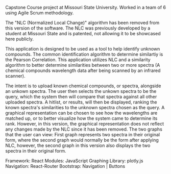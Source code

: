 Capstone Course project at Missouri State University. Worked in a team of 6 using Agile Scrum methodology. 


The "NLC (Normalized Local Change)" algorithm has been removed from this version of the software. The NLC was previously developed by a student at Missouri State and is patented, not allowing it to be showcased here publicly. 


This application is designed to be used as a tool to help identify unknown compounds. The common identification algorithm to determine similartiy is the Pearson Correlation. This application utilizes NLC and a similarity algorithm to better determine similarities between two or more spectra (A chemical compounds wavelength data after being scanned by an infrared scanner). 

The intent is to upload known chemical compounds, or spectra, alongside an unkown spectra. The user then selects the unkown spectra to be the query, which the system then will compare that spectra against all other uploaded spectra. A hitlist, or results, will then be displayed, ranking the known spectra's similarities to the unknown spectra chosen as the query. A graphical representation can be chosen to see how the wavelengths are matched up, or to better visualize how the system came to determine its rank. However, in this version, the graphical representation does not reflect any changes made by the NLC since it has been removed. The two graphs that the user can view: First graph represents two spectra in their original form, where the second graph would normally be the form after applying NLC, however, the second graph in this version also displays the two spectra in their original form. 


Framework: React
Modules: JavaScript
Graphing Library: plotly.js
Navigation: React-Router
Bootstrap: Navigation | Buttons
